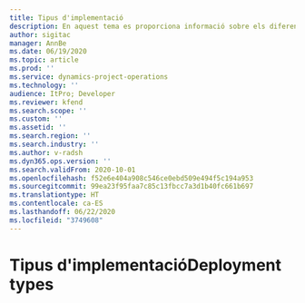 ```yaml
---
title: Tipus d'implementació
description: En aquest tema es proporciona informació sobre els diferents tipus d'operacions d'implementació del Project Operations i us ajuda a determinar quin és el correcte per a la vostra empresa.
author: sigitac
manager: AnnBe
ms.date: 06/19/2020
ms.topic: article
ms.prod: ''
ms.service: dynamics-project-operations
ms.technology: ''
audience: ItPro; Developer
ms.reviewer: kfend
ms.search.scope: ''
ms.custom: ''
ms.assetid: ''
ms.search.region: ''
ms.search.industry: ''
ms.author: v-radsh
ms.dyn365.ops.version: ''
ms.search.validFrom: 2020-10-01
ms.openlocfilehash: f52e6e404a908c546ce0ebd509e494f5c194a953
ms.sourcegitcommit: 99ea23f95faa7c85c13fbcc7a3d1b40fc661b697
ms.translationtype: HT
ms.contentlocale: ca-ES
ms.lasthandoff: 06/22/2020
ms.locfileid: "3749608"
---
```

# <a name="deployment-types"></a><span data-ttu-id="831b1-103">Tipus d'implementació</span><span class="sxs-lookup"><span data-stu-id="831b1-103">Deployment types</span></span>


